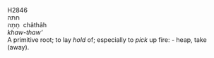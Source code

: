 <body>
  <p>H2846<br>  חתה  <br> חָתָה  ‎  châthâh  <br><i>khaw-thaw‘ </i><br>A primitive root; to lay <i>hold</i> of; especially to <i>pick</i> up fire: - heap, take (away).<br></p>
 </body>